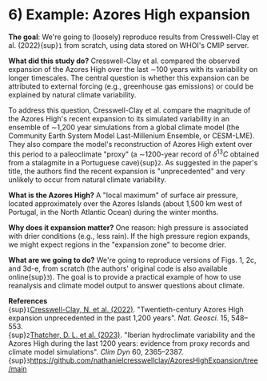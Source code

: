 # 6) Example: Azores High expansion

__The goal__:  We're going to (loosely) reproduce results from Cresswell-Clay et al. (2022){sup}`1` from scratch, using data stored on WHOI's CMIP server. 

__What did this study do?__  Cresswell-Clay et al. compared the observed expansion of the Azores High over the last $\sim$100 years with its variability on longer timescales. The central question is whether this expansion can be attributed to external forcing (e.g., greenhouse gas emissions) or could be explained by natural climate variability.

To address this question, Cresswell-Clay et al. compare the magnitude of the Azores High's recent expansion to its simulated variability in an ensemble of $\sim$1,200 year simulations from a global climate model (the Community Earth System Model Last-Millenium Ensemble, or CESM-LME). They also compare the model's reconstruction of Azores High extent over this period to a paleoclimate "proxy" (a $\sim$1200-year record of $\delta^{13}C$ obtained from a stalagmite in a Portuguese cave){sup}`2`. As suggested in the paper's title, the authors find the recent expansion is "unprecedented" and very unlikely to occur from natural climate variability.

__What is the Azores High?__ A "local maximum" of surface air pressure, located approximately over the Azores Islands (about 1,500 km west of Portugal, in the North Atlantic Ocean) during the winter months. 

__Why does it expansion matter?__ One reason: high pressure is associated with drier conditions (e.g., less rain). If the high pressure region expands, we might expect regions in the "expansion zone" to become drier.

__What are we going to do?__ We're going to reproduce versions of Figs. 1, 2c, and 3d-e, from scratch (the authors' original code is also available online{sup}`3`). The goal is to provide a practical example of how to use reanalysis and climate model output to answer questions about climate. 

__References__  
{sup}`1`[Cresswell-Clay, N. et al. (2022)](https://www.nature.com/articles/s41561-022-00971-w). "Twentieth-century Azores High expansion unprecedented in the past 1,200 years". *Nat. Geosci.* 15, 548–553.   
{sup}`2`[Thatcher, D. L. et al. (2023)](https://link.springer.com/article/10.1007/s00382-022-06427-6). "Iberian hydroclimate variability and the Azores High during the last 1200 years: evidence from proxy records and climate model simulations". *Clim Dyn* 60, 2365–2387.  
{sup}`3`https://github.com/nathanielcresswellclay/AzoresHighExpansion/tree/main


```{tableofcontents}
```
